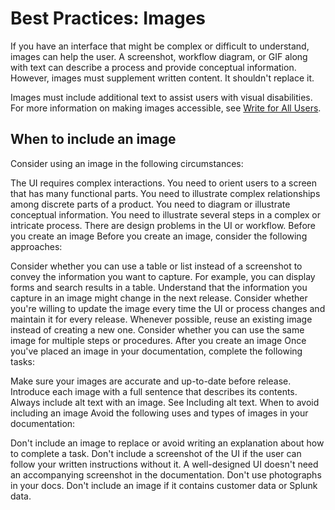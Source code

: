 ﻿# Best Practices: Images

If you have an interface that might be complex or difficult to understand, images can help the user.
A screenshot, workflow diagram, or GIF along with text can describe a process and provide conceptual
information. However, images must supplement written content. It shouldn't replace it.

Images must include additional text to assist users with visual disabilities. For more information on making images accessible, see [Write for All Users](everyone.md).

## When to include an image
Consider using an image in the following circumstances:

The UI requires complex interactions.
You need to orient users to a screen that has many functional parts.
You need to illustrate complex relationships among discrete parts of a product.
You need to diagram or illustrate conceptual information.
You need to illustrate several steps in a complex or intricate process.
There are design problems in the UI or workflow.
Before you create an image
Before you create an image, consider the following approaches:

Consider whether you can use a table or list instead of a screenshot to convey the information you want to capture. For example, you can display forms and search results in a table.
Understand that the information you capture in an image might change in the next release. Consider whether you're willing to update the image every time the UI or process changes and maintain it for every release.
Whenever possible, reuse an existing image instead of creating a new one. Consider whether you can use the same image for multiple steps or procedures.
After you create an image
Once you've placed an image in your documentation, complete the following tasks:

Make sure your images are accurate and up-to-date before release.
Introduce each image with a full sentence that describes its contents.
Always include alt text with an image. See Including alt text.
When to avoid including an image
Avoid the following uses and types of images in your documentation:

Don't include an image to replace or avoid writing an explanation about how to complete a task.
Don't include a screenshot of the UI if the user can follow your written instructions without it. A well-designed UI doesn't need an accompanying screenshot in the documentation.
Don't use photographs in your docs.
Don't include an image if it contains customer data or Splunk data.